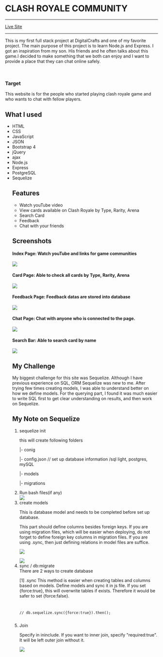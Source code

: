 # CLASH ROYALE COMMUNITY
<hr>
<a href='#'>Live Site </a>
<hr>
<p>This is my first full stack project at DigitalCrafts and one of my favorite project. The main purpose of this project is to learn Node.js and Express. I got an inspiration from my son. His friends and he often talks about this game.I decided to make something that we both can enjoy and I want to provide a place that they can chat online safely.
</p>
<br>
<h3> Target </h3>
This website is for the people who started playing clash royale game and who wants to chat with fellow players.


## What I used
<ul>
<li>HTML</li>
<li>CSS</li>
<li>JavaScript</li>
<li>JSON</li>
<li>Bootstrap 4</li>
<li>jQuery</li>
<li>ajax</li>
<li>Node.js</li>
<li>Express</li>
<li>PostgreSQL</li>
<li>Sequelize</li>


## Features
* Watch youTube video
* View cards available on Clash Royale by Type, Rarity, Arena
* Search Card
* Feedback 
* Chat with your friends

## Screenshots
<h4>Index Page: Watch youTube and links for game communities</h4>
<img src = 'screenshots/index.png'>

<h4>Card Page: Able to check all cards by Type, Rarity, Arena</h4>
<img src = 'screenshots/cards.png'>

<h4>Feedback Page: Feedback datas are stored into database</h4>
<img src = 'screenshots/feedback.png'>

<h4>Chat Page: Chat with anyone who is connected to the page.</h4>
<img src = 'screenshots/chat.png'>

<h4>Search Bar: Able to search card by name</h4>
<img src = 'screenshots/search.png'>

## My Challenge
My biggest challenge for this site was Sequelize. Although I have previous experience on SQL, ORM Sequelize was new to me. After trying few times creating models, I was able to understand better on how we define models. 
For the querying part, I found it was much easier to write SQL first to get clear understanding on results, and then work on Sequelize.

## My Note on Sequelize
 <ol>
<li>sequelize init</li>
<p>this will create following folders </p>
<p>|- conig</p>
<p>     |- config.json // set up database information /sql light, postgres, mySQL</p>
<p>|- models</p>
<p>|- migrations</p>

<li>Run bash files(if any)</li>
<img src='screenshots/bash.png'>


<li>create models</li>
<p>This is database model and needs to be completed before set up database. </p>
<p>This part should define columns besides foreign keys. If you are using migration files, which will be easier when deploying, do not forget to define foreign key columns in migration files. If you are using .sync, then just defining relations in model files are suffice.</p>
<img src='screenshots/modelcard.png'>
<p> </p>
<img src='screenshots/modelarena.png'>

<li>sync / db:migrate</li>
There are 2 ways to create database
<p>[1] .sync
This method is easier when creating tables and columns based on models. Define models and sync it in js file. If you set {force:true}, this will overwrite tables if exists. Therefore it would be safer to set {force:false}.</p>
<code>
<p>// db.sequelize.sync({force:true}).then();</p>
</code>


<li>Join</li>
<p>Specify in ininclude. If you want to inner join, specify "required:true". It will be left outer join without it.</p>

<p><img src='screenshots/sequelize.png'></p>